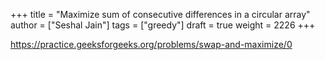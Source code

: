 +++
title = "Maximize sum of consecutive differences in a circular array"
author = ["Seshal Jain"]
tags = ["greedy"]
draft = true
weight = 2226
+++

<https://practice.geeksforgeeks.org/problems/swap-and-maximize/0>
